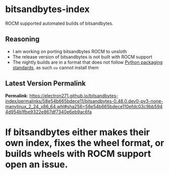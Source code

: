 # bitsandbytes-index

ROCM supported automated builds of bitsandbytes.

## Reasoning

- I am working on porting bitsandbytes ROCM to unsloth
- The release version of bitsandbytes is not built with ROCM support
- The nightly builds are in a format that does not follow [Python packaging standards](https://packaging.python.org/en/latest/specifications/binary-distribution-format/), as such `uv` cannot install them

## Latest Version Permalink

<!-- permalinks.py START -->
**Permalink**: https://electron271.github.io/bitsandbytes-index/permalinks/58e54b665bdece11/bitsandbytes-0.48.0.dev0-py3-none-manylinux_2_24_x86_64.whl#sha256=58e54b665bdece110efdc03c9bb5944d954b1fbe9322e867df7340e6eb9ac6fa
<!-- permalinks.py END -->

# If bitsandbytes either makes their own index, fixes the wheel format, or builds wheels with ROCM support open an issue.
